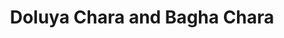 ---
title: "Doluya Chara and Bagha Chara"
title_bn: "দলুয়া ছড়া ও বাঘা ছড়া"
description: "They started from the Raikandi forestland in Sylhet and falls into Goler Haor after passing Kathalkandi , kanaidash , tarasingho gao , sripur and Bandhari gao."
---